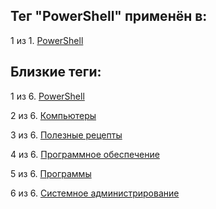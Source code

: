## Тег "PowerShell" применён в:

1 из 1. [PowerShell](../Компьютеры%20и%20софт/Программы/PowerShell.md)

## Близкие теги:

1 из 6. [PowerShell](./powershell.md)

2 из 6. [Компьютеры](./компьютеры.md)

3 из 6. [Полезные рецепты](./полезные%20рецепты.md)

4 из 6. [Программное обеспечение](./программное%20обеспечение.md)

5 из 6. [Программы](./программы.md)

6 из 6. [Системное администрирование](./системное%20администрирование.md)

